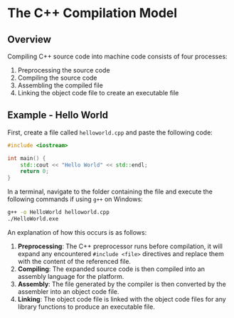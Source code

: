 # The C++ Compilation Model

## Overview

Compiling C++ source code into machine code consists of four processes:

1. Preprocessing the source code
2. Compiling the source code
3. Assembling the compiled file
4. Linking the object code file to create an executable file

## Example - Hello World

First, create a file called `helloworld.cpp` and paste the following code:

```c++
#include <iostream>

int main() {
	std::cout << "Hello World" << std::endl;
	return 0;
}
```

In a terminal, navigate to the folder containing the file and execute the following commands if using `g++` on Windows:

```sh
g++ -o HelloWorld helloworld.cpp
./HelloWorld.exe
```

An explanation of how this occurs is as follows:

1. **Preprocessing**: The C++ preprocessor runs before compilation, it will expand any encountered `#include <file>` directives and replace them with the content of the referenced file.
2. **Compiling**: The expanded source code is then compiled into an assembly language for the platform.
3. **Assembly**: The file generated by the compiler is then converted by the assembler into an object code file.
4. **Linking**: The object code file is linked with the object code files for any library functions to produce an executable file.

